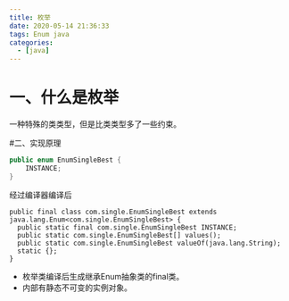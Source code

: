```yaml
---
title: 枚举
date: 2020-05-14 21:36:33
tags: Enum java
categories:
  - [java]
---
```


# 一、什么是枚举
一种特殊的类类型，但是比类类型多了一些约束。

#二、实现原理
```java
public enum EnumSingleBest {
    INSTANCE;
}
```


经过编译器编译后
```
public final class com.single.EnumSingleBest extends java.lang.Enum<com.single.EnumSingleBest> {
  public static final com.single.EnumSingleBest INSTANCE;
  public static com.single.EnumSingleBest[] values();
  public static com.single.EnumSingleBest valueOf(java.lang.String);
  static {};
}
```
* 枚举类编译后生成继承Enum抽象类的final类。
* 内部有静态不可变的实例对象。
